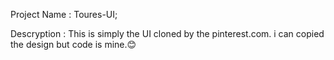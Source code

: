 Project Name : Toures-UI;

Descryption : This is simply the UI cloned by the pinterest.com. i can copied the design but code is mine.😊
